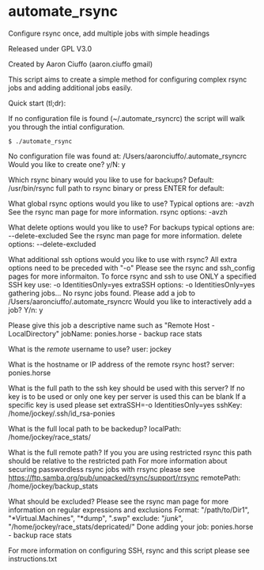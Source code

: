 # automate_rsync
Configure rsync once, add multiple jobs with simple headings

Released under GPL V3.0

Created by Aaron Ciuffo (aaron.ciuffo gmail)

This script aims to create a simple method for configuring complex rsync jobs and
adding additional jobs easily.

Quick start (tl;dr):

  If no configuration file is found (~/.automate_rsyncrc) the script will walk you
  through the intial configuration.

    $ ./automate_rsync 

No configuration file was found at:  /Users/aaronciuffo/.automate_rsyncrc
Would you like to create one?
y/N: y

Which rsync binary would you like to use for backups?
Default:  /usr/bin/rsync
full path to rsync binary or press ENTER for default:

What global rsync options would you like to use?
Typical options are: -avzh
See the rsync man page for more information.
rsync options: -avzh

What delete options would you like to use?
For backups typical options are: --delete-excluded
See the rsync man page for more information.
delete options: --delete-excluded

What additional ssh options would you like to use with rsync?
All extra options need to be preceded with "-o"
Please see the rsync and ssh_config pages for more informaiton.
To force rsync and ssh to use ONLY a specified SSH key use: -o IdentitiesOnly=yes
extraSSH options: -o IdentitiesOnly=yes
gathering jobs...
No rsync jobs found.  Please add a job to /Users/aaronciuffo/.automate_rsyncrc
Would you like to interactively add a job?
Y/n: y

Please give this job a descriptive name such as "Remote Host - LocalDirectory"
jobName: ponies.horse - backup race stats

What is the *remote* username to use?
user: jockey

What is the hostname or IP address of the remote rsync host?
server: ponies.horse

What is the full path to the ssh key should be used with this server?
If no key is to be used or only one key per server is used this can be blank
If a specific key is used please set extraSSH=-o IdentitiesOnly=yes
sshKey: /home/jockey/.ssh/id_rsa-ponies

What is the full local path to be backedup?
localPath: /home/jockey/race_stats/

What is the full remote path?
If you you are using restricted rsync this path should be relative to the restricted path
For more information about securing passwordless rsync jobs with rrsync please see
https://ftp.samba.org/pub/unpacked/rsync/support/rrsync
remotePath: /home/jockey/backup_stats

What should be excluded?
Please see the rsync man page for more information on regular expressions and exclusions
Format: "/path/to/Dir1", "*Virtual.Machines", "*dump", "\.swp"
exclude: "*junk*", "/home/jockey/race_stats/depricated/"
Done adding your job: ponies.horse - backup race stats

For more information on configuring SSH, rsync and this script please see instructions.txt
